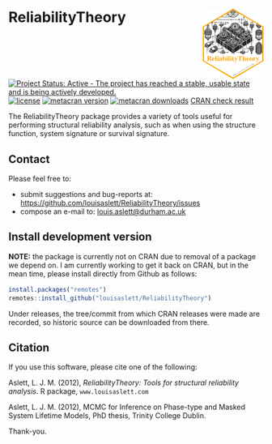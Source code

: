 # ReliabilityTheory <img src="man/figures/logo.png" align="right" height="139" alt="" />

[![Project Status: Active - The project has reached a stable, usable state and is being actively developed.](http://www.repostatus.org/badges/latest/active.svg)](http://www.repostatus.org/#active)
[![license](http://img.shields.io/badge/license-GPL%20%28%3E=%202%29-brightgreen.svg?style=flat)](http://www.gnu.org/licenses/gpl-2.0.html)
[![metacran version](http://www.r-pkg.org/badges/version/ReliabilityTheory)](http://cran.r-project.org/web/packages/ReliabilityTheory/index.html)
[![metacran downloads](http://cranlogs.r-pkg.org/badges/ReliabilityTheory?color=brightgreen)](http://cran.r-project.org/web/packages/ReliabilityTheory/index.html)
[CRAN check result](http://cran.r-project.org/web/checks/check_results_ReliabilityTheory.html)

The ReliabilityTheory package provides a variety of tools useful for performing structural reliability analysis, such as when using the structure function, system signature or survival signature.

## Contact

Please feel free to:

* submit suggestions and bug-reports at: <https://github.com/louisaslett/ReliabilityTheory/issues>
* compose an e-mail to: <louis.aslett@durham.ac.uk>

<!--
## Install

You can install the latest release directly from [CRAN](http://cran.r-project.org/web/packages/ReliabilityTheory/index.html).

```r
install.packages("ReliabilityTheory")
```
-->

## Install development version

**NOTE:** the package is currently not on CRAN due to removal of a package we depend on.
I am currently working to get it back on CRAN, but in the mean time, please install directly from Github as follows:
<!-- Installing directly from [GitHub](https://github.com) is not supported by the `install.packages` command. -->

```r
install.packages("remotes")
remotes::install_github("louisaslett/ReliabilityTheory")
```

Under releases, the tree/commit from which CRAN releases were made are recorded, so historic source can be downloaded from there.

## Citation

If you use this software, please cite one of the following:

Aslett, L. J. M. (2012), *ReliabilityTheory: Tools for structural reliability analysis*.  R package, `www.louisaslett.com`

Aslett, L. J. M. (2012), MCMC for Inference on Phase-type and Masked System Lifetime Models, PhD thesis, Trinity College Dublin.

Thank-you.
